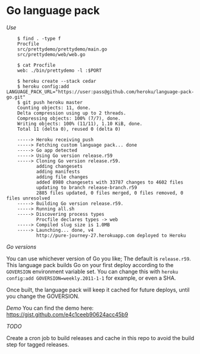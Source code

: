 # Go language pack

*Use*

		$ find . -type f
		Procfile
		src/prettydemo/prettydemo/main.go
		src/prettydemo/web/web.go

		$ cat Procfile
		web: ./bin/prettydemo -l :$PORT

		$ heroku create --stack cedar
		$ heroku config:add LANGUAGE_PACK_URL="https://user:pass@github.com/heroku/language-pack-go.git"
		$ git push heroku master
		Counting objects: 11, done.
		Delta compression using up to 2 threads.
		Compressing objects: 100% (7/7), done.
		Writing objects: 100% (11/11), 1.10 KiB, done.
		Total 11 (delta 0), reused 0 (delta 0)

		-----> Heroku receiving push
		-----> Fetching custom language pack... done
		-----> Go app detected
		-----> Using Go version release.r59
		-----> Cloning Go version release.r59.
		       adding changesets
		       adding manifests
		       adding file changes
		       added 8980 changesets with 33787 changes to 4602 files
		       updating to branch release-branch.r59
		       2885 files updated, 0 files merged, 0 files removed, 0 files unresolved
		-----> Building Go version release.r59.
		-----> Running all.sh
		-----> Discovering process types
		       Procfile declares types -> web
		-----> Compiled slug size is 1.0MB
		-----> Launching... done, v4
		       http://pure-journey-27.herokuapp.com deployed to Heroku


*Go versions*

You can use whichever version of Go you like; The default is `release.r59`. This language pack builds Go on your first deploy according to the `GOVERSION` environment variable set. You can change this with `heroku config:add GOVERSION=weekly.2011-1-1` for example, or even a SHA.

Once built, the language pack will keep it cached for future deploys, until you change the GOVERSION.

*Demo*
You can find the demo here:
https://gist.github.com/e4c1ceeb90624acc45b9

*TODO*

Create a cron job to build releases and cache in this repo to avoid the build step for tagged releases.
